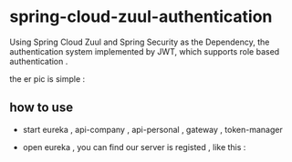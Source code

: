 # spring-cloud-zuul-authentication
Using Spring Cloud Zuul and Spring Security as the Dependency, the  authentication system implemented by JWT, which supports role based authentication . 

the er pic is simple : 



## how to use

* start eureka , api-company , api-personal , gateway , token-manager

* open eureka , you can find our server is registed , like this : 


